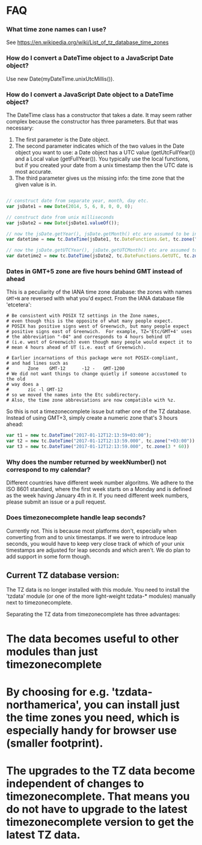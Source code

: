 # FAQ

### What time zone names can I use?
See https://en.wikipedia.org/wiki/List_of_tz_database_time_zones

### How do I convert a DateTime object to a JavaScript Date object?
Use new Date(myDateTime.unixUtcMillis()).

### How do I convert a JavaScript Date object to a DateTime object?

The DateTime class has a constructor that takes a date. It may seem rather complex because the constructor has three parameters. But that was necessary:

1. The first parameter is the Date object.
2. The second parameter indicates which of the two values in the Date object you want to use: a Date object has a UTC value (getUtcFullYear()) and a Local value (getFullYear()). You typically use the local functions, but if you created your date from a unix timestamp then the UTC date is most accurate.
3. The third parameter gives us the missing info: the time zone that the given value is in.

```javascript

// construct date from separate year, month, day etc.
var jsDate1 = new Date(2014, 5, 6, 8, 0, 0, 0);

// construct date from unix milliseconds
var jsDate2 = new Date(jsDate1.valueOf());

// now the jsDate.getYear(), jsDate.getMonth() etc are assumed to be in America/Boise zone.
var datetime = new tc.DateTime(jsDate1, tc.DateFunctions.Get, tc.zone("America/Boise"));

// now the jsDate.getUTCYear(), jsDate.getUTCMonth() etc are assumed to be in America/Boise zone.
var datetime2 = new tc.DateTime(jsDate2, tc.DateFunctions.GetUTC, tc.zone("America/Boise"));

```

### Dates in GMT+5 zone are five hours behind GMT instead of ahead

This is a peculiarity of the IANA time zone database: the zones with names `GMT+N` are reversed with what you'd expect. From the IANA database file 'etcetera':

```
# Be consistent with POSIX TZ settings in the Zone names,
# even though this is the opposite of what many people expect.
# POSIX has positive signs west of Greenwich, but many people expect
# positive signs east of Greenwich.  For example, TZ='Etc/GMT+4' uses
# the abbreviation "-04" and corresponds to 4 hours behind UT
# (i.e. west of Greenwich) even though many people would expect it to
# mean 4 hours ahead of UT (i.e. east of Greenwich).

# Earlier incarnations of this package were not POSIX-compliant,
# and had lines such as
#		Zone	GMT-12		-12	-	GMT-1200
# We did not want things to change quietly if someone accustomed to the old
# way does a
#		zic -l GMT-12
# so we moved the names into the Etc subdirectory.
# Also, the time zone abbreviations are now compatible with %z.
```

So this is not a timezonecomplete issue but rather one of the TZ database. Instead of using GMT+3, simply create a numeric zone that's 3 hours ahead:

```javascript
var t1 = new tc.DateTime("2017-01-12T12:13:59+03:00");
var t2 = new tc.DateTime("2017-01-12T12:13:59.000", tc.zone("+03:00"))
var t3 = new tc.DateTime("2017-01-12T12:13:59.000", tc.zone(3 * 60))
```

### Why does the number returned by weekNumber() not correspond to my calendar?

Different countries have different week number algoritms. We adhere to the ISO 8601 standard, where the first week starts on a Monday and is defined as the week having January 4th in it.
If you need different week numbers, please submit an issue or a pull request.

### Does timezonecomplete handle leap seconds?

Currently not. This is because most platforms don't, especially when converting from and to unix timestamps. If we were to introduce leap seconds, you would have to keep very close track of which of your unix timestamps are adjusted for leap seconds and which aren't. We do plan to add support in some form though.

## Current TZ database version:

The TZ data is no longer installed with this module. You need to install the 'tzdata' module (or one of the more light-weight tzdata-* modules) manually next to timezonecomplete.

Separating the TZ data from timezonecomplete has three advantages:
# The data becomes useful to other modules than just timezonecomplete
# By choosing for e.g. 'tzdata-northamerica', you can install just the time zones you need, which is especially handy for browser use (smaller footprint).
# The upgrades to the TZ data become independent of changes to timezonecomplete. That means you do not have to upgrade to the latest timezonecomplete version to get the latest TZ data.
